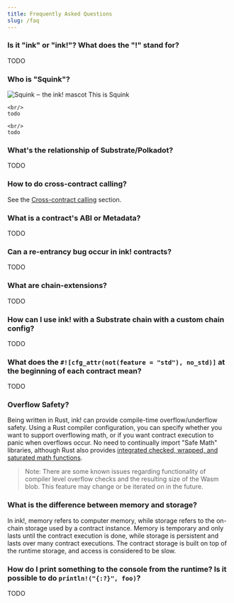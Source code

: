 ```yaml
---
title: Frequently Asked Questions
slug: /faq
---
```


### Is it "ink" or "ink!"? What does the "!" stand for?

TODO

### Who is "Squink"?

<div class="squid-container">
    <img src="./img/ink-squid.svg" alt="Squink ‒ the ink! mascot" class="squid" />
    This is Squink
    
    <br/>
    todo
    
    <br/>
    todo
</div>

### What's the relationship of Substrate/Polkadot?

TODO

### How to do cross-contract calling?

See the [Cross-contract calling](/basics/cross-contract-calling) section.

### What is a contract's ABI or Metadata?

TODO

### Can a re-entrancy bug occur in ink! contracts?

TODO

### What are chain-extensions?

TODO

### How can I use ink! with a Substrate chain with a custom chain config?

TODO

### What does the `#![cfg_attr(not(feature = "std"), no_std)]` at the beginning of each contract mean?

TODO

### Overflow Safety?

Being written in Rust, ink! can provide compile-time overflow/underflow safety. Using a Rust compiler configuration, you can specify whether you want to support overflowing math, or if you want contract execution to panic when overflows occur. No need to continually import "Safe Math" libraries, although Rust also provides [integrated checked, wrapped, and saturated math functions](https://doc.rust-lang.org/std/primitive.u32.html).

>Note: There are some known issues regarding functionality of compiler level overflow checks and the resulting size of the Wasm blob. This feature may change or be iterated on in the future.

### What is the difference between memory and storage?

In ink!, memory refers to computer memory, while storage refers to the on-chain storage
used by a contract instance. Memory is temporary and only lasts until the contract
execution is done, while storage is persistent and lasts over many contract executions.
The contract storage is built on top of the runtime storage, and access is considered to be slow.

### How do I print something to the console from the runtime? Is it possible to do `println!("{:?}", foo)`?

TODO
